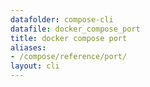 ```yaml
---
datafolder: compose-cli
datafile: docker_compose_port
title: docker compose port
aliases:
- /compose/reference/port/
layout: cli
---
```


<!--
Sorry, but the contents of this page are automatically generated from
Docker's source code. If you want to suggest a change to the text that appears
here, you'll need to find the string by searching this repo:
https://github.com/docker/compose
-->